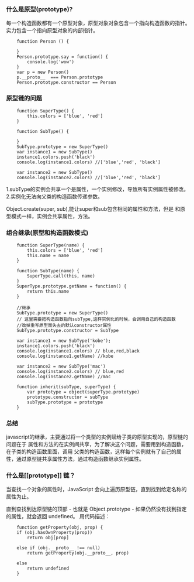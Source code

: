 ### 什么是原型(prototype)?
每一个构造函数都有一个原型对象，原型对象对象包含一个指向构造函数的指针。
实力包含一个指向原型对象的内部指针。

```
    function Person () {

    }
    Person.prototype.say = function() {
        console.log('wow')
    }
    var p = new Person()
    p.__proto__  === Person.prototype
    Person.prototype.constructor == Person
```

### 原型链的问题

```
    function SuperType() {
        this.colors = ['blue', 'red']
    }

    function SubType() {

    }
    SubType.prototype = new SuperType()
    var instance1 = new SubType()
    instance1.colors.push('black')
    console.log(instance1.colors) //['blue','red', 'black']

    var instance2 = new SubType()
    console.log(instance2.colors) //['blue','red', 'black']

```
1.subType的实例会共享一个是属性，一个实例修改，导致所有实例属性被修改。
2.实例化无法向父类的构造函数传递参数。

Object.create(super, sub),能让super和sub包含相同的属性和方法，但是
和原型模式一样，实例会共享属性，方法。

### 组合继承(原型和构造函数模式)

```
    function SuperType(name) {
        this.colors = ['blue', 'red']
        this.name = name
    }

    function SubType(name) {
        SuperType.call(this, name)
    }
    SuperType.prototype.getName = function() {
        return this.name
    }

    //继承
    SubType.prototype = new SuperType()
    // 这里需要把构造函数指向subType,这样实例化的时候，会调用自己的构造函数
    //改掉重写原型而失去的默认constructor属性
    SubType.prototype.constructor = SubType

    var instance1 = new SubType('kobe');
    instance1.colors.push('black') 
    console.log(instance1.colors) // blue,red,black
    console.log(instance1.getName) //kobe

    var instance2 = new SubType('mac')
    console.log(instance2.colors) // blue,red
    console.log(instance2.getName) //mac
```

```
    function inherit(subType, superType) {
        var prototype = object(superType.prototype)
        prototype.constructor = subType
        subType.prototype = prototype
    }
```
### 总结
javascript的继承，主要通过将一个类型的实例赋给子类的原型实现的，原型链的问题在于
属性和方法的在实例间共享，为了解决这个问题，需要用到构造函数，在子类的构造函数里面，调用
父类的构造函数，这样每个实例就有了自己的属性，通过原型链共享属性方法，通过构造函数继承实例属性。

### 什么是[[prototype]] 链？
当查找一个对象的属性时，JavaScript 会向上遍历原型链，直到找到给定名称的属性为止。

直到查找到达原型链的顶部 - 也就是 Object.prototype - 如果仍然没有找到指定的属性，就会返回 undefined。
用代码描述：
```
    function getProperty(obj, prop) {
    if (obj.hasOwnProperty(prop))
        return obj[prop]

    else if (obj.__proto__ !== null)
        return getProperty(obj.__proto__, prop)

    else
        return undefined
    }
```    

